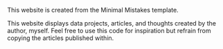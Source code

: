 This website is created from the Minimal Mistakes template.

This website displays data projects, articles, and thoughts created by the author, myself.
Feel free to use this code for inspiration but refrain from copying the articles published within.
